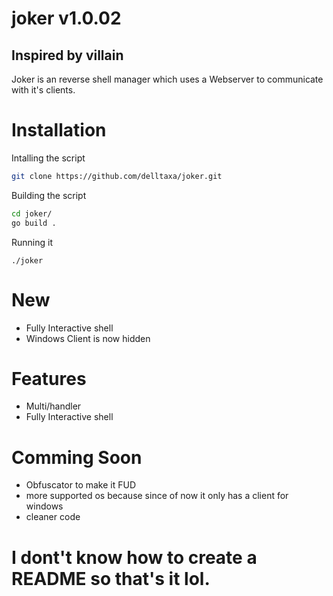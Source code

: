 # joker v1.0.02
## Inspired by villain

Joker is an reverse shell manager which uses a Webserver to communicate with it's clients.

# Installation

Intalling the script
```bash
git clone https://github.com/delltaxa/joker.git
```

Building the script
``` bash
cd joker/
go build .
```

Running it
```
./joker
```

# New

- Fully Interactive shell
- Windows Client is now hidden

# Features

- Multi/handler
- Fully Interactive shell

# Comming Soon
- Obfuscator to make it FUD
- more supported os because since of now it only has a client for windows
- cleaner code

# I dont't know how to create a README so that's it lol.
